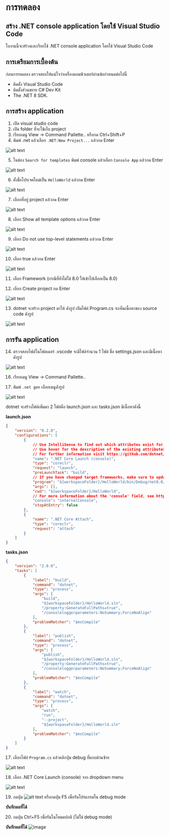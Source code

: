 # การทดลอง
## สร้าง .NET console application โดยใช้ Visual Studio Code

ใบงานนี้จะสร้างและเรียกใช้ .NET console application โดยใช้ Visual Studio Code

## การเตรียมการเบื้องต้น

ก่อนการทดลอง ตรวจสอบให้แน่ใจว่าเครื่องคอมพิวเตอร์ผ่านข้อกำหนดต่อไปนี้
- ติดตั้ง Visual Studio Code 
- ติดตั้งส่วนขยาย C# Dev Kit 
- The .NET 8 SDK.

## การสร้าง application

1. เปิด visual studio code
2. เปิด folder ที่จะใช้เก็บ project
3. เรียกเมนู View -> Command Pallette.. หรือกด Ctrl+Shift+P
4. พิมพ์ .net แล้วเลือก `.NET:New Project...` แล้วกด Enter

![alt text](./Pictures/image-01.png)

5. ในช่อง `Search for templates` พิมพ์ console แล้วเลือก `Console App` แล้วกด Enter

![alt text](./Pictures/image-02.png)

6. ตั้งชื่อโปรเจคใหม่เป็น `HelloWorld` แล้วกด Enter

![alt text](./Pictures/image-03.png)

7. เลือกที่อยู่ project แล้วกด Enter

![alt text](./Pictures/image-04.png)

8. เลือก Show all template options แล้วกด Enter

![alt text](./Pictures/image-05.png)

9. เลือก Do not use top-level statements  แล้วกด Enter
    
![alt text](./Pictures/image-06.png)

10. เลือก true  แล้วกด Enter

![alt text](./Pictures/image-07.png)

11. เลือก Framework  (กรณีที่ยังไม่ใช่ 8.0 ให้เข้าไปเลือกเป็น 8.0) 

12. เลือก Create project กด Enter

![alt text](./Pictures/image-08.png)

13. dotnet จะสร้าง project มาให้ ดังรูป เปิดไฟล์ Program.cs จะเห็นเนื้อหาของ source code ดังรูป

![alt text](./Pictures/image-09.png)


## การรัน application



14. ตรวจสอบไฟล์ในโฟลเดอร์ .vscode จะมีไฟล์จำนวน 1 ไฟล์ ชื่อ settings.json และมีเนื้อหาดังรูป

![alt text](./Pictures/image-10.png)

16. เรียกเมนู View -> Command Pallette..

17. พิมพ์ `.net gen` เลือกเมนูดังรูป   

![alt text](./Pictures/image-11.png)

dotnet จะสร้างไฟล์เพิ่มมา 2 ไฟล์คือ launch.json และ tasks.json มีเนื้อหาดังนี้

**launch.json**

``` json
{
    "version": "0.2.0",
    "configurations": [
        {
            // Use IntelliSense to find out which attributes exist for C# debugging
            // Use hover for the description of the existing attributes
            // For further information visit https://github.com/dotnet/vscode-csharp/blob/main/debugger-launchjson.md
            "name": ".NET Core Launch (console)",
            "type": "coreclr",
            "request": "launch",
            "preLaunchTask": "build",
            // If you have changed target frameworks, make sure to update the program path.
            "program": "${workspaceFolder}/HelloWorld/bin/Debug/net8.0/HelloWorld.dll",
            "args": [],
            "cwd": "${workspaceFolder}/HelloWorld",
            // For more information about the 'console' field, see https://aka.ms/VSCode-CS-LaunchJson-Console
            "console": "internalConsole",
            "stopAtEntry": false
        },
        {
            "name": ".NET Core Attach",
            "type": "coreclr",
            "request": "attach"
        }
    ]
}
```

**tasks.json**

``` json
{
    "version": "2.0.0",
    "tasks": [
        {
            "label": "build",
            "command": "dotnet",
            "type": "process",
            "args": [
                "build",
                "${workspaceFolder}/HelloWorld.sln",
                "/property:GenerateFullPaths=true",
                "/consoleloggerparameters:NoSummary;ForceNoAlign"
            ],
            "problemMatcher": "$msCompile"
        },
        {
            "label": "publish",
            "command": "dotnet",
            "type": "process",
            "args": [
                "publish",
                "${workspaceFolder}/HelloWorld.sln",
                "/property:GenerateFullPaths=true",
                "/consoleloggerparameters:NoSummary;ForceNoAlign"
            ],
            "problemMatcher": "$msCompile"
        },
        {
            "label": "watch",
            "command": "dotnet",
            "type": "process",
            "args": [
                "watch",
                "run",
                "--project",
                "${workspaceFolder}/HelloWorld.sln"
            ],
            "problemMatcher": "$msCompile"
        }
    ]
}
```

17. เลือกไฟล์ `Program.cs` แล้วคลิกปุ่ม debug ที่แถบด้านซ้าย

![alt text](./Pictures/image-12.png)

18. เลือก .NET Core Launch (console) จาก dropdown menu

![alt text](./Pictures/image-13.png)

19. กดปุ่ม ![alt text](./Pictures/image-14.png) หรือกดปุ่ม F5 เพื่อรันโปรแกรมใน debug mode

**บันทึกผลที่ได้**
 
20. กดปุ่ม Ctrl+F5 เพื่อรันในโหมดปกติ (ไม่ใช่ debug mode)

**บันทึกผลที่ได้**
![image](https://github.com/user-attachments/assets/9f2a9729-3c07-4913-aaec-cb83061d55c3)

